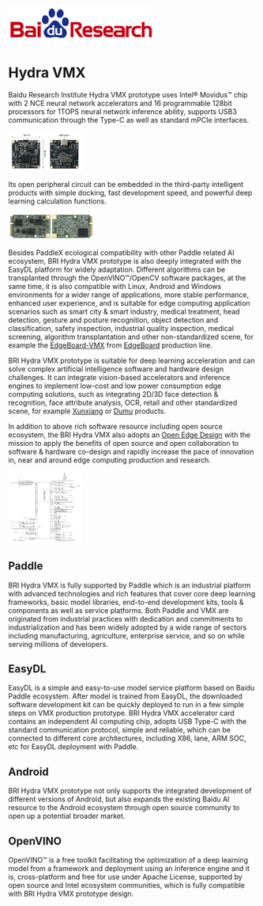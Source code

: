![Baidu Logo](/platform/baidu-research-logo-small.png)

# Hydra VMX

Baidu Research Institute Hydra VMX prototype uses Intel® Movidus™ chip with 2 NCE neural network accelerators and 16 programmable 128bit processors for 1TOPS neural network inference ability, supports USB3 communication through the Type-C as well as standard mPCIe interfaces.

<img src="platform/vmx-usb-front-back.jpg" height="30%" width="30%">

Its open peripheral circuit can be embedded in the third-party intelligent products with simple docking, fast development speed, and powerful deep learning calculation functions.

<img src="platform/vmx-pci-front-back.jpg" height="35%" width="35%">

Besides PaddleX ecological compatibility with other Paddle related AI ecosystem, BRI Hydra VMX prototype is also deeply integrated with the EasyDL platform for widely adaptation. Different algorithms can be transplanted through the OpenVINO™/OpenCV software packages, at the same time, it is also compatible with Linux, Android and Windows environments for a wider range of applications, more stable performance, enhanced user experience, and is suitable for edge computing application scenarios such as smart city & smart industry, medical treatment, head detection, gesture and posture recognition, object detection and classification, safety inspection, industrial quality inspection, medical screening, algorithm transplantation and other non-standardized scene, for example the [EdgeBoard-VMX](https://aim.baidu.com/product/3e1f397f-77ec-4f7f-846b-25e39d694f4f) from [EdgeBoard](https://ai.baidu.com/tech/hardware/deepkit) production line.

BRI Hydra VMX prototype is suitable for deep learning acceleration and can solve complex artificial intelligence software and hardware design challenges. It can integrate vision-based accelerators and inference engines to implement low-cost and low power consumption edge computing solutions, such as integrating 2D/3D face detection & recognition, face attribute analysis, OCR, retail and other standardized scene, for example [Xunxiang](https://ai.baidu.com/tech/hardware/xunxiang) or [Dumu](https://ai.baidu.com/tech/dumu) products.

In addition to above rich software resource including open source ecosystem, the BRI Hydra VMX also adopts an [Open Edge Design](platform/vmx-usb-schematic.pdf) with the mission to apply the benefits of open source and open collaboration to software & hardware co-design and rapidly increase the pace of innovation in, near and around edge computing production and research.

<img src="platform/vmx-oed.jpg" height="30%" width="30%">


## Paddle

BRI Hydra VMX is fully supported by Paddle which is an industrial platform with advanced technologies and rich features that cover core deep learning frameworks, basic model libraries, end-to-end development kits, tools & components as well as service platforms. Both Paddle and VMX are originated from industrial practices with dedication and commitments to industrialization and has been widely adopted by a wide range of sectors including manufacturing, agriculture, enterprise service, and so on while serving millions of developers.


## EasyDL

EasyDL is a simple and easy-to-use model service platform based on Baidu Paddle ecosystem. After model is trained from EasyDL, the downloaded software development kit can be quickly deployed to run in a few simple steps on VMX production prototype. BRI Hydra VMX accelerator card contains an independent AI computing chip, adopts USB Type-C with the standard communication protocol, simple and reliable, which can be connected to different core architectures, including X86, lane, ARM SOC, etc for EasyDL deployment with Paddle.


## Android

BRI Hydra VMX prototype not only supports the integrated development of different versions of Android, but also expands the existing Baidu AI resource to the Android ecosystem through open source community to open up a potential broader market.

## OpenVINO

OpenVINO™ is a free toolkit facilitating the optimization of a deep learning model from a framework and deployment using an inference engine and it is, cross-platform and free for use under Apache License, supported by open source and Intel ecosystem communities, which is fully compatible with BRI Hydra VMX prototype design.
